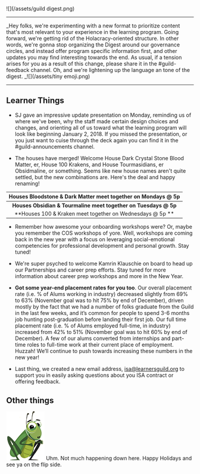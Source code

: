 ![](/assets/guild digest.png)

---

_Hey folks, we're experimenting with a new format to prioritize content that's most relevant to your experience in the learning program. Going forward, we're getting rid of the Holacracy-oriented structure. In other words, we're gonna stop organizing the Digest around our governance circles, and instead offer program specific information first, and other updates you may find interesting towards the end. As usual, if a tension arises for you as a result of this change, please share it in the \#guild-feedback channel. Oh, and we're lightening up the language an tone of the digest. _![](/assets/tiny emoji.png)

---

## Learner Things

* SJ gave an impressive update presentation on Monday, reminding us of where we've been, why the staff made certain design choices and changes, and orienting all of us toward what the learning program will look like beginning January 2, 2018. If you missed the presentation, or you just want to cuise through the deck again you can find it in the \#guild-announcements channel. 



* The houses have merged! Welcome House Dark Crystal Stone Blood Matter, er, House 100 Krakens, and House Tourmasidians, er Obsidmaline, or something. Seems like new house names aren't quite settled, but the new combinations are. Here's the deal and happy renaming! 

| Houses Bloodstone & Dark Matter meet together on Mondays @ 5p |
| :---: |
| **Houses Obsidian & Tourmaline meet together on Tuesdays @ 5p** |
| **Houses 100 & Kraken meet together on Wednesdays @ 5p ** |



* Remember how awesome your onboarding workshops were? Or, maybe you remember the COS workshops of yore. Well, workshops are coming back in the new year with a focus on leveraging social-emotional competencies for professional development and personal growth. Stay tuned! 



* We're super psyched to welcome Kamrin Klauschie on board to head up our Partnerships and career prep efforts. Stay tuned for more information about career prep workshops and more in the New Year.



* **Got some year-end placement rates for you too**. Our overall placement rate \(i.e. % of Alums working in industry\) decreased slightly from 69% to 63% \(November goal was to hit 75% by end of December\), driven mostly by the fact that we had a number of folks graduate from the Guild in the last few weeks, and it’s common for people to spend 3-6 months job hunting post-graduation before landing their first job. Our full time placement rate \(i.e. % of Alums employed full-time, in industry\) increased from 42% to 51% \(November goal was to hit 60% by end of December\). A few of our alums converted from internships and part-time roles to full-time work at their current place of employment. Huzzah! We’ll continue to push towards increasing these numbers in the new year!

* Last thing, we created a new email address, [isa@learnersguild.org](/isa@learnersguild.org) to support you in easily asking questions about you ISA contract or offering feedback.

## 

## Other things

![](/assets/cricket_nobackground.png) Uhm. Not much happening down here. Happy Holidays and see ya on the flip side. 



